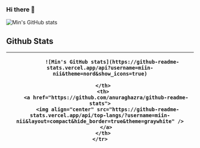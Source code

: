 ### Hi there 👋

![Min's GitHub stats](https://github-readme-stats.vercel.app/api?username=miin-nii&theme=nord&show_icons=true)


## Github Stats  
<table>
  <thead>
    <tr>
      <th>
    
            ![Min's GitHub stats](https://github-readme-stats.vercel.app/api?username=miin-nii&theme=nord&show_icons=true)
    
      </th>
      <th>
        <a href="https://github.com/anuraghazra/github-readme-stats">
         <img align="center" src="https://github-readme-stats.vercel.app/api/top-langs/?username=miin-nii&layout=compact&hide_border=true&theme=graywhite" />
        </a>
      </th>
    </tr>
  </thead>
</table>
<br/>  
